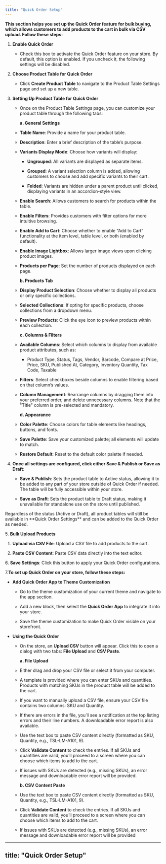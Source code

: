 ```yaml
---
title: "Quick Order Setup"
---
```


**This section helps you set up the Quick Order feature for bulk buying, which allows customers to add products to the cart in bulk via CSV upload. Follow these steps:**

1. **Enable Quick Order**

   * Check this box to activate the Quick Order feature on your store. By default, this option is enabled. If you uncheck it, the following settings will be disabled.

2. **Choose Product Table for Quick Order**

   * Click **Create Product Table** to navigate to the Product Table Settings page and set up a new table.

3. **Setting Up Product Table for Quick Order**

   * Once on the Product Table Settings page, you can customize your product table through the following tabs:

     **a. General Settings**

   * **Table Name**: Provide a name for your product table.

   * **Description**: Enter a brief description of the table’s purpose.

   * **Variants Display Mode**: Choose how variants will display:

     * **Ungrouped**: All variants are displayed as separate items.

     * **Grouped**: A variant selection column is added, allowing customers to choose and add specific variants to their cart.

     * **Folded**: Variants are hidden under a parent product until clicked, displaying variants in an accordion-style view.

   * **Enable Search**: Allows customers to search for products within the table.

   * **Enable Filters**: Provides customers with filter options for more intuitive browsing.

   * **Enable Add to Cart**: Choose whether to enable “Add to Cart” functionality at the item level, table level, or both (enabled by default).

   * **Enable Image Lightbox**: Allows larger image views upon clicking product images.

   * **Products per Page**: Set the number of products displayed on each page.&#x20;

     **b. Products Tab**

   * **Display Product Selection**: Choose whether to display all products or only specific collections.

   * **Selected Collections**: If opting for specific products, choose collections from a dropdown menu.

   * **Preview Products**: Click the eye icon to preview products within each collection.

     **c. Columns & Filters**

   * **Available Columns**: Select which columns to display from available product attributes, such as:

     * Product Type, Status, Tags, Vendor, Barcode, Compare at Price, Price, SKU, Published At, Category, Inventory Quantity, Tax Code, Taxable

   * **Filters**: Select checkboxes beside columns to enable filtering based on that column’s values.

   * **Column Management**: Rearrange columns by dragging them into your preferred order, and delete unnecessary columns. Note that the "Title" column is pre-selected and mandatory.

     **d. Appearance**

   * **Color Palette**: Choose colors for table elements like headings, buttons, and fonts.

   * **Save Palette**: Save your customized palette; all elements will update to match.

   * **Restore Default**: Reset to the default color palette if needed.

4. **Once all settings are configured, click either Save & Publish or Save as Draft:**

   * **Save & Publish**: Sets the product table to Active status, allowing it to be added to any part of your store outside of Quick Order if needed. The table will be fully accessible within your store.

   * **Save as Draft**: Sets the product table to Draft status, making it unavailable for standalone use on the store until published.

<Tip>
  Regardless of the status (Active or Draft), all product tables will still be available in **Quick Order Settings** and can be added to the Quick Order as needed.
</Tip>

5\. **Bulk Upload Products**

1. **Upload via CSV File**: Upload a CSV file to add products to the cart.

2. **Paste CSV Content**: Paste CSV data directly into the text editor.

6\. **Save Settings**: Click this button to apply your Quick Order configurations.

7.**To set up Quick Order on your store, follow these steps:**

* **Add Quick Order App to Theme Customization**

  * Go to the theme customization of your current theme and navigate to the app section.

  * Add a new block, then select the **Quick Order App** to integrate it into your store.

  * Save the theme customization to make Quick Order visible on your storefront.

* **Using the Quick Order**

  * On the store, an **Upload CSV** button will appear. Click this to open a dialog with two tabs: **File Upload** and **CSV Paste**.

    **a. File Upload**

  * Either drag and drop your CSV file or select it from your computer.

  * A template is provided where you can enter SKUs and quantities. Products with matching SKUs in the product table will be added to the cart.

  * If you want to manually upload a CSV file, ensure your CSV file contains two columns: SKU and Quantity.

  * If there are errors in the file, you’ll see a notification at the top listing errors and their line numbers. A downloadable error report is also available.

  * Use the text box to paste CSV content directly (formatted as SKU, Quantity, e.g., TSL-LM-A101, 9).

  * Click **Validate Content** to check the entries. If all SKUs and quantities are valid, you’ll proceed to a screen where you can choose which items to add to the cart.

  * If issues with SKUs are detected (e.g., missing SKUs), an error message and downloadable error report will be provided.

    **b. CSV Content Paste**

  * Use the text box to paste CSV content directly (formatted as SKU, Quantity, e.g., TSL-LM-A101, 9).

  * Click **Validate Content** to check the entries. If all SKUs and quantities are valid, you’ll proceed to a screen where you can choose which items to add to the cart.

  * If issues with SKUs are detected (e.g., missing SKUs), an error message and downloadable error report will be provided



***

## title: "Quick Order Setup"